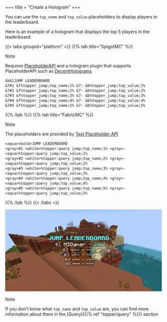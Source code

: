 +++
title = "Create a Hologram"
+++



You can use the `top_name` and `top_value` placeholders to display players in the leaderboard.

Here is an example of a hologram that displays the top 5 players in the leaderboard:

{{< tabs groupid="platform" >}}
{{% tab title="SpigotMC" %}}
> [!NOTE]
> Requires [PlaceholderAPI](https://placeholderapi.com) and a hologram plugin that supports PlaceholderAPI such as [DecentHolograms](https://www.spigotmc.org/resources/decentholograms-1-8-1-21-1-papi-support-no-dependencies.96927/)

```
&b&lJUMP LEADERBOARD
&7#1 &f%topper_jump;top_name;1% &7- &b%topper_jump;top_value;1%
&7#2 &f%topper_jump;top_name;2% &7- &b%topper_jump;top_value;2%
&7#3 &f%topper_jump;top_name;3% &7- &b%topper_jump;top_value;3%
&7#4 &f%topper_jump;top_name;4% &7- &b%topper_jump;top_value;4%
&7#5 &f%topper_jump;top_name;5% &7- &b%topper_jump;top_value;5%
```
{{% /tab %}}
{{% tab title="FabricMC" %}}
> [!NOTE]
> The placeholders are provided by [Text Placeholder API](https://modrinth.com/mod/placeholder-api)

```
<aqua><bold>JUMP LEADERBOARD
<gray>#1 <white>%topper:query jump;top_name;1% <gray>- <aqua>%topper:query jump;top_value;1%
<gray>#2 <white>%topper:query jump;top_name;2% <gray>- <aqua>%topper:query jump;top_value;2%
<gray>#3 <white>%topper:query jump;top_name;3% <gray>- <aqua>%topper:query jump;top_value;3%
<gray>#4 <white>%topper:query jump;top_name;4% <gray>- <aqua>%topper:query jump;top_value;4%
<gray>#5 <white>%topper:query jump;top_name;5% <gray>- <aqua>%topper:query jump;top_value;5%
```
{{% /tab %}}
{{< /tabs >}}

![hologram](hologram.png)

> [!NOTE]
> If you don't know what `top_name` and `top_value` are, you can find more information about them in the [Query]({{% ref "topper/query" %}}) section
